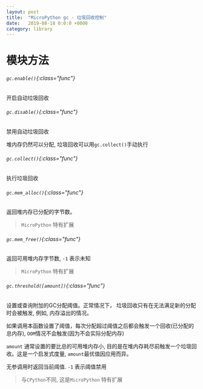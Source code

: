 ```yaml
---
layout: post
title:  "MicroPython gc - 垃圾回收控制"
date:   2019-08-18 0:0:0 +0000
category: library
---
```



模块方法
=========

###### `gc.enable()`{:class="func"}

开启自动垃圾回收


###### `gc.disable()`{:class="func"}

禁用自动垃圾回收

堆内存仍然可以分配, 垃圾回收可以用`gc.collect()`手动执行


###### `gc.collect()`{:class="func"}

执行垃圾回收


###### `gc.mem_alloc()`{:class="func"}

返回堆内存已分配的字节数。

> `MicroPython` 特有扩展


###### `gc.mem_free()`{:class="func"}

返回可用堆内存字节数, `-1` 表示未知

> `MicroPython` 特有扩展

###### `gc.threshold([amount])`{:class="func"}

设置或查询附加的GC分配阈值。正常情况下， 垃圾回收只有在无法满足新的分配时会被触发, 例如, 内存溢出的情况。

如果调用本函数设置了阈值，每次分配超过阈值之后都会触发一个回收(已分配的总内存), `OOM`情况不会触发(因为不会实际分配内存)

`amount` 通常设置的要比总的可用堆内存小, 目的是在堆内存耗尽前触发一个垃圾回收。这是一个启发式度量, `amount`最优值因应用而异。

无参调用时返回当前阈值. `-1` 表示阈值禁用

> 与`CPython`不同, 这是`MicroPython` 特有扩展
